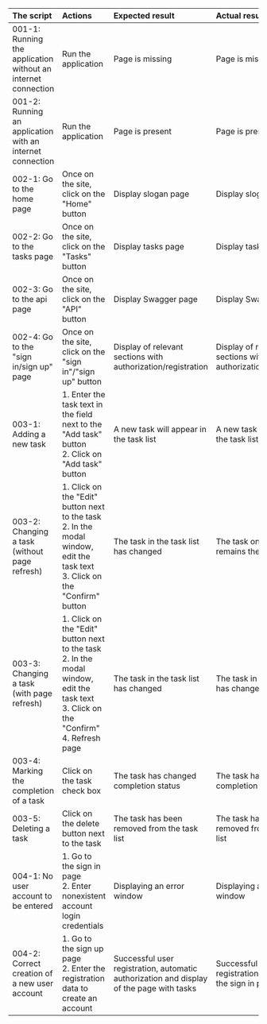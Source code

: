 | The script | Actions | Expected result | Actual result | Appraisal |
|:-----------|:--------|:----------------|:--------------|:----------|
| 001-1: Running the application without an internet connection | Run the application <br /> | Page is missing | Page is missing | Passed |
| 001-2: Running an application with an internet connection | Run the application <br /> | Page is present | Page is present | Passed |
| 002-1: Go to the home page | Once on the site, click on the "Home" button <br /> | Display slogan page | Display slogan page | Passed |
| 002-2: Go to the tasks page | Once on the site, click on the "Tasks" button <br /> | Display tasks page | Display tasks page | Passed |
| 002-3: Go to the api page | Once on the site, click on the "API" button | Display Swagger page | Display Swagger page | Passed |
| 002-4: Go to the "sign in/sign up" page | Once on the site, click on the "sign in"/"sign up" button | Display of relevant sections with authorization/registration | Display of relevant sections with authorization/registration | Passed |
| 003-1: Adding a new task | 1. Enter the task text in the field next to the "Add task" button <br /> 2. Click on "Add task" button | A new task will appear in the task list | A new task will appear in the task list | Passed |
| 003-2: Changing a task (without page refresh) | 1. Click on the "Edit" button next to the task <br /> 2. In the modal window, edit the task text <br /> 3. Click on the "Confirm" button | The task in the task list has changed | The task on the task list remains the same | Failed |
| 003-3: Changing a task (with page refresh) | 1. Click on the "Edit" button next to the task <br /> 2. In the modal window, edit the task text <br /> 3. Click on the "Confirm" <br /> 4. Refresh page | The task in the task list has changed | The task in the task list has changed | Passed |
| 003-4: Marking the completion of a task | Click on the task check box | The task has changed completion status | The task has changed completion status | Passed |
| 003-5: Deleting a task | Click on the delete button next to the task | The task has been removed from the task list | The task has been removed from the task list | Passed |
| 004-1: No user account to be entered | 1. Go to the sign in page <br />2. Enter nonexistent account login credentials | Displaying an error window | Displaying an error window | Passed |
| 004-2: Correct creation of a new user account | 1. Go to the sign up page<br />2. Enter the registration data to create an account | Successful user registration, automatic authorization and display of the page with tasks | Successful user registration, displaying the sign in page | Failed |
